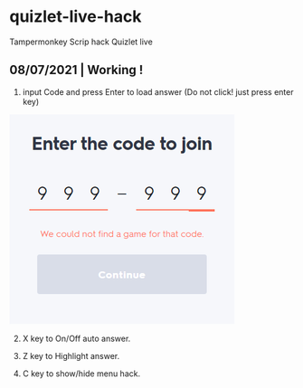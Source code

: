 # quizlet-live-hack
Tampermonkey Scrip hack Quizlet live

## 08/07/2021 | Working !

1. input Code and press Enter to load answer (Do not click! just press enter key)

![Input game code](1.png)

2. X key to On/Off auto answer.

3. Z key to Highlight answer.

4. C key to show/hide menu hack.



